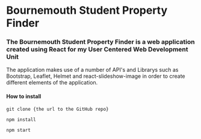 # Bournemouth Student Property Finder

### The Bournemouth Student Property Finder is a web application created using React for my User Centered Web Development Unit

The application makes use of a number of API's and Librarys such as Bootstrap, Leaflet, Helmet and react-slideshow-image
in order to create different elements of the application. 

#### How to install

`git clone {the url to the GitHub repo}`

`npm install`

`npm start`
